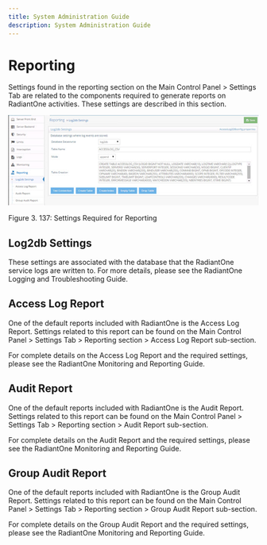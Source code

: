 ```yaml
---
title: System Administration Guide
description: System Administration Guide
---
```


# Reporting

Settings found in the reporting section on the Main Control Panel > Settings Tab are related to the components required to generate reports on RadiantOne activities. These settings are described in this section.

![An image showing ](Media/Image3.147.jpg)

Figure 3. 137: Settings Required for Reporting

## Log2db Settings

These settings are associated with the database that the RadiantOne service logs are written to. For more details, please see the RadiantOne Logging and Troubleshooting Guide.

## Access Log Report

One of the default reports included with RadiantOne is the Access Log Report. Settings related to this report can be found on the Main Control Panel > Settings Tab > Reporting section > Access Log Report sub-section.

For complete details on the Access Log Report and the required settings, please see the RadiantOne Monitoring and Reporting Guide.

## Audit Report

One of the default reports included with RadiantOne is the Audit Report. Settings related to this report can be found on the Main Control Panel > Settings Tab > Reporting section > Audit Report sub-section.

For complete details on the Audit Report and the required settings, please see the RadiantOne Monitoring and Reporting Guide.

## Group Audit Report

One of the default reports included with RadiantOne is the Group Audit Report. Settings related to this report can be found on the Main Control Panel > Settings Tab > Reporting section > Group Audit Report sub-section.

For complete details on the Group Audit Report and the required settings, please see the RadiantOne Monitoring and Reporting Guide.
